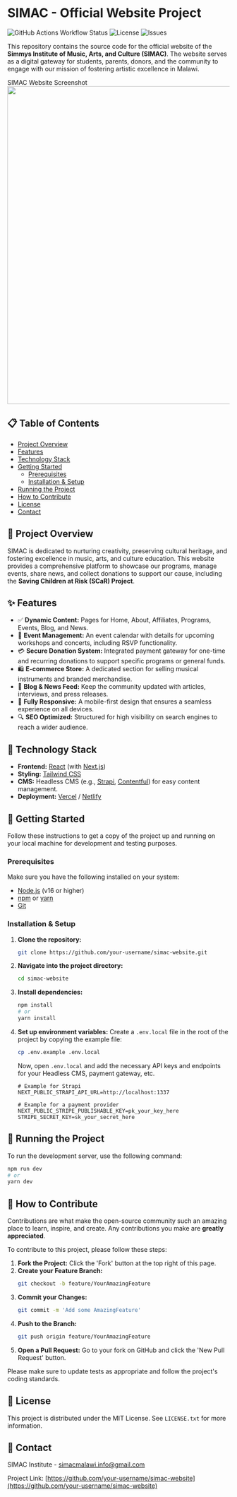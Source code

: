 # SIMAC - Official Website Project

![GitHub Actions Workflow Status](https://img.shields.io/github/actions/workflow/status/your-username/simac-website/main.yml?branch=main&style=for-the-badge)
![License](https://img.shields.io/github/license/your-username/simac-website?style=for-the-badge)
![Issues](https://img.shields.io/github/issues/your-username/simac-website?style=for-the-badge)

This repository contains the source code for the official website of the **Simmys Institute of Music, Arts, and Culture (SIMAC)**. The website serves as a digital gateway for students, parents, donors, and the community to engage with our mission of fostering artistic excellence in Malawi.

SIMAC Website Screenshot
<img src="/public/simac_screenshot.png" width="1280" height="720" />

## 📋 Table of Contents

- [Project Overview](#-project-overview)
- [Features](#-features)
- [Technology Stack](#-technology-stack)
- [Getting Started](#-getting-started)
  - [Prerequisites](#prerequisites)
  - [Installation & Setup](#installation--setup)
- [Running the Project](#-running-the-project)
- [How to Contribute](#-how-to-contribute)
- [License](#-license)
- [Contact](#-contact)

## 🌟 Project Overview

SIMAC is dedicated to nurturing creativity, preserving cultural heritage, and fostering excellence in music, arts, and culture education. This website provides a comprehensive platform to showcase our programs, manage events, share news, and collect donations to support our cause, including the **Saving Children at Risk (SCaR) Project**.

## ✨ Features

- ✅ **Dynamic Content:** Pages for Home, About, Affiliates, Programs, Events, Blog, and News.
- 📅 **Event Management:** An event calendar with details for upcoming workshops and concerts, including RSVP functionality.
- 💳 **Secure Donation System:** Integrated payment gateway for one-time and recurring donations to support specific programs or general funds.
- 🛍️ **E-commerce Store:** A dedicated section for selling musical instruments and branded merchandise.
- 📝 **Blog & News Feed:** Keep the community updated with articles, interviews, and press releases.
- 📱 **Fully Responsive:** A mobile-first design that ensures a seamless experience on all devices.
- 🔍 **SEO Optimized:** Structured for high visibility on search engines to reach a wider audience.

## 🚀 Technology Stack

- **Frontend:** [React](https://reactjs.org/) (with [Next.js](https://nextjs.org/))
- **Styling:** [Tailwind CSS](https://tailwindcss.com/)
- **CMS:** Headless CMS (e.g., [Strapi](https://strapi.io/), [Contentful](https://www.contentful.com/)) for easy content management.
- **Deployment:** [Vercel](https://vercel.com/) / [Netlify](https://www.netlify.com/)

## 🏁 Getting Started

Follow these instructions to get a copy of the project up and running on your local machine for development and testing purposes.

### Prerequisites

Make sure you have the following installed on your system:

- [Node.js](https://nodejs.org/en/) (v16 or higher)
- [npm](https://www.npmjs.com/) or [yarn](https://yarnpkg.com/)
- [Git](https://git-scm.com/)

### Installation & Setup

1.  **Clone the repository:**

    ```sh
    git clone https://github.com/your-username/simac-website.git
    ```

2.  **Navigate into the project directory:**

    ```sh
    cd simac-website
    ```

3.  **Install dependencies:**

    ```sh
    npm install
    # or
    yarn install
    ```

4.  **Set up environment variables:**
    Create a `.env.local` file in the root of the project by copying the example file:

    ```sh
    cp .env.example .env.local
    ```

    Now, open `.env.local` and add the necessary API keys and endpoints for your Headless CMS, payment gateway, etc.

    ```env
    # Example for Strapi
    NEXT_PUBLIC_STRAPI_API_URL=http://localhost:1337

    # Example for a payment provider
    NEXT_PUBLIC_STRIPE_PUBLISHABLE_KEY=pk_your_key_here
    STRIPE_SECRET_KEY=sk_your_secret_here
    ```

## 🏃 Running the Project

To run the development server, use the following command:

```sh
npm run dev
# or
yarn dev
```

## 🤝 How to Contribute

Contributions are what make the open-source community such an amazing place to learn, inspire, and create. Any contributions you make are **greatly appreciated**.

To contribute to this project, please follow these steps:

1.  **Fork the Project:** Click the 'Fork' button at the top right of this page.
2.  **Create your Feature Branch:**
    ```sh
    git checkout -b feature/YourAmazingFeature
    ```
3.  **Commit your Changes:**
    ```sh
    git commit -m 'Add some AmazingFeature'
    ```
4.  **Push to the Branch:**
    ```sh
    git push origin feature/YourAmazingFeature
    ```
5.  **Open a Pull Request:** Go to your fork on GitHub and click the 'New Pull Request' button.

Please make sure to update tests as appropriate and follow the project's coding standards.

## 📜 License

This project is distributed under the MIT License. See `LICENSE.txt` for more information.

## 📧 Contact

SIMAC Institute - [simacmalawi.info@gmail.com](mailto:simacmalawi.info@gmail.com)

Project Link: [https://github.com/your-username/simac-website](https://github.com/your-username/simac-website)
